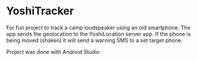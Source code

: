 # YoshiTracker

For fun project to track a camp loudspeaker using an old smartphone. The app sends the geolocation to the YoshiLocation server app. If the phone is being moved (shaken) it will send a warning SMS to a set target phone.

Project was done with Android Studio
